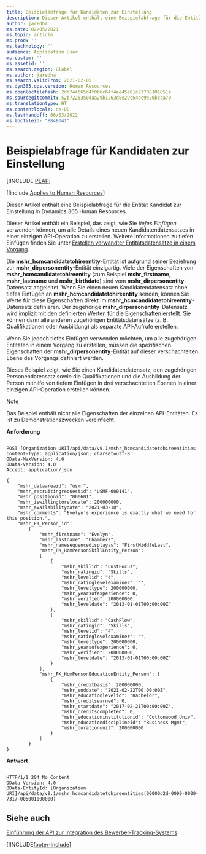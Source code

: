 ```yaml
---
title: Beispielabfrage für Kandidaten zur Einstellung
description: Dieser Artikel enthält eine Beispielabfrage für die Entität Kandidat zur Einstellung in Dynamics 365 Human Resources.
author: jaredha
ms.date: 02/05/2021
ms.topic: article
ms.prod: ''
ms.technology: ''
audience: Application User
ms.custom: ''
ms.assetid: ''
ms.search.region: Global
ms.author: jaredha
ms.search.validFrom: 2021-02-05
ms.dyn365.ops.version: Human Resources
ms.openlocfilehash: 2dd744665d4f0b6c64f4ee45a01c237081018514
ms.sourcegitcommit: 52b7225350daa29b1263d8e29c54ac9e20bcca70
ms.translationtype: HT
ms.contentlocale: de-DE
ms.lasthandoff: 06/03/2022
ms.locfileid: "8848341"
---
```

# <a name="example-query-for-candidate-to-hire"></a>Beispielabfrage für Kandidaten zur Einstellung


[!INCLUDE [PEAP](../includes/peap-1.md)]

[!include [Applies to Human Resources](../includes/applies-to-hr.md)]

Dieser Artikel enthält eine Beispielabfrage für die Entität Kandidat zur Einstellung in Dynamics 365 Human Resources.

Dieser Artikel enthält ein Beispiel, das zeigt, wie Sie *tiefes Einfügen* verwenden können, um alle Details eines neuen Kandidatendatensatzes in einer einzigen API-Operation zu erstellen. Weitere Informationen zu tiefen Einfügen finden Sie unter [Erstellen verwandter Entitätsdatensätze in einem Vorgang](/powerapps/developer/data-platform/webapi/create-entity-web-api#create-related-entity-records-in-one-operation).

Die **mshr_hcmcandidatetohireentity**-Entität ist aufgrund seiner Beziehung zur **mshr_dirpersonentity**-Entität einzigartig. Viele der Eigenschaften von **mshr_hcmcandidatetohireentity** (zum Beispiel **mshr_firstname**, **mshr_lastname** und **mshr_birthdate**) sind vom **mshr_dirpersonentity**-Datensatz abgeleitet. Wenn Sie einen neuen Kandidatendatensatz ohne tiefes Einfügen an **mshr_hcmcandidatetohireentity** senden, können Sie Werte für diese Eigenschaften direkt im **mshr_hcmcandidatetohireentity**-Datensatz definieren. Der zugehörige **mshr_dirpersonentity**-Datensatz wird implizit mit den definierten Werten für die Eigenschaften erstellt. Sie können dann alle anderen zugehörigen Entitätsdatensätze (z. B. Qualifikationen oder Ausbildung) als separate API-Aufrufe erstellen.

Wenn Sie jedoch tiefes Einfügen verwenden möchten, um alle zugehörigen Entitäten in einem Vorgang zu erstellen, müssen die spezifischen Eigenschaften der **mshr_dirpersonentity**-Entität auf dieser verschachtelten Ebene des Vorgangs definiert werden.

Dieses Beispiel zeigt, wie Sie einen Kandidatendatensatz, den zugehörigen Personendatensatz sowie die Qualifikationen und die Ausbildung der Person mithilfe von tiefem Einfügen in drei verschachtelten Ebenen in einer einzigen API-Operation erstellen können.

> [!NOTE]
> Das Beispiel enthält nicht alle Eigenschaften der einzelnen API-Entitäten. Es ist zu Demonstrationszwecken vereinfacht.

**Anforderung**

```http

POST [Organization URI]/api/data/v9.1/mshr_hcmcandidatetohireentities
Content-Type: application/json; charset=utf-8
OData-MaxVersion: 4.0
OData-Version: 4.0
Accept: application/json

{
    "mshr_dataareaid": "usmf",
    "mshr_recruitingrequestid": "USMF-000141",
    "mshr_positionid": "000601",
    "mshr_iswillingtorelocate": 200000000,
    "mshr_availabilitydate": "2021-03-18",
    "mshr_comments": "Evelyn's experience is exactly what we need for this position.",
    "mshr_FK_Person_id":
        {
            "mshr_firstname": "Evelyn",
            "mshr_lastname": "Chambers",
            "mshr_namesequencedisplayas": "FirstMiddleLast",
            "mshr_FK_HcmPersonSkillEntity_Person":
            [
                {
                    "mshr_skillid": "CustFocus",
                    "mshr_ratingid": "Skills",
                    "mshr_levelid": "4",
                    "mshr_ratinglevelexaminer": "",
                    "mshr_leveltype": 200000000,
                    "mshr_yearsofexperience": 0,
                    "mshr_verified": 200000000,
                    "mshr_leveldate": "2013-01-01T00:00:00Z"
                },
                {
                    "mshr_skillid": "CashFlow",
                    "mshr_ratingid": "Skills",
                    "mshr_levelid": "4",
                    "mshr_ratinglevelexaminer": "",
                    "mshr_leveltype": 200000000,
                    "mshr_yearsofexperience": 0,
                    "mshr_verified": 200000000,
                    "mshr_leveldate": "2013-01-01T00:00:00Z"
                }
            ],
            "mshr_FK_HcmPersonEducationEntity_Person": [
                {
                    "mshr_creditbasis": 200000000,
                    "mshr_enddate": "2021-02-22T00:00:00Z",
                    "mshr_educationlevelid": "Bachelor",
                    "mshr_creditsearned": 0,
                    "mshr_startdate": "2017-02-21T00:00:00Z",
                    "mshr_creditscompleted": 0,
                    "mshr_educationinstitutionid": "Cottonwood Univ",
                    "mshr_educationdisciplineid": "Business Mgmt",
                    "mshr_durationunit": 200000000
                }              
            ]
        }
}
```

**Antwort**

```http

HTTP/1/1 204 No Content
OData-Version: 4.0
OData-EntityId: [Organization URI]/api/data/v9.1/mshr_hcmcandidatetohireentities(00000d2d-0000-0000-7317-005001000000)

```

## <a name="see-also"></a>Siehe auch

[Einführung der API zur Integration des Bewerber-Tracking-Systems](hr-admin-integration-ats-api-introduction.md)<br>


[!INCLUDE[footer-include](../includes/footer-banner.md)]
